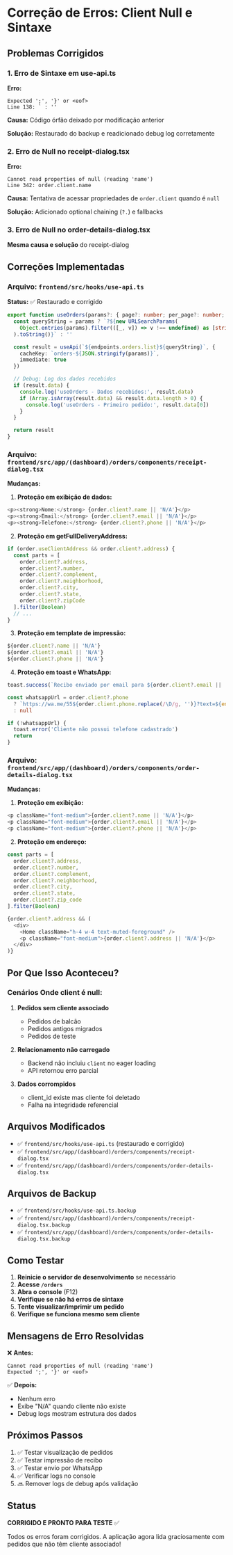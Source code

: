 # Correção de Erros: Client Null e Sintaxe

## Problemas Corrigidos

### 1. Erro de Sintaxe em use-api.ts
**Erro:**
```
Expected ';', '}' or <eof>
Line 138: ` : ''
```

**Causa:** Código órfão deixado por modificação anterior

**Solução:** Restaurado do backup e readicionado debug log corretamente

### 2. Erro de Null no receipt-dialog.tsx
**Erro:**
```
Cannot read properties of null (reading 'name')
Line 342: order.client.name
```

**Causa:** Tentativa de acessar propriedades de `order.client` quando é `null`

**Solução:** Adicionado optional chaining (`?.`) e fallbacks

### 3. Erro de Null no order-details-dialog.tsx
**Mesma causa e solução** do receipt-dialog

## Correções Implementadas

### Arquivo: `frontend/src/hooks/use-api.ts`

**Status:** ✅ Restaurado e corrigido

```typescript
export function useOrders(params?: { page?: number; per_page?: number; status?: string }) {
  const queryString = params ? `?${new URLSearchParams(
    Object.entries(params).filter(([_, v]) => v !== undefined) as [string, string][]
  ).toString()}` : ''

  const result = useApi(`${endpoints.orders.list}${queryString}`, {
    cacheKey: `orders-${JSON.stringify(params)}`,
    immediate: true
  })

  // Debug: Log dos dados recebidos
  if (result.data) {
    console.log('useOrders - Dados recebidos:', result.data)
    if (Array.isArray(result.data) && result.data.length > 0) {
      console.log('useOrders - Primeiro pedido:', result.data[0])
    }
  }

  return result
}
```

### Arquivo: `frontend/src/app/(dashboard)/orders/components/receipt-dialog.tsx`

**Mudanças:**

1. **Proteção em exibição de dados:**
```typescript
<p><strong>Nome:</strong> {order.client?.name || 'N/A'}</p>
<p><strong>Email:</strong> {order.client?.email || 'N/A'}</p>
<p><strong>Telefone:</strong> {order.client?.phone || 'N/A'}</p>
```

2. **Proteção em getFullDeliveryAddress:**
```typescript
if (order.useClientAddress && order.client?.address) {
  const parts = [
    order.client?.address,
    order.client?.number,
    order.client?.complement,
    order.client?.neighborhood,
    order.client?.city,
    order.client?.state,
    order.client?.zipCode
  ].filter(Boolean)
  // ...
}
```

3. **Proteção em template de impressão:**
```typescript
${order.client?.name || 'N/A'}
${order.client?.email || 'N/A'}
${order.client?.phone || 'N/A'}
```

4. **Proteção em toast e WhatsApp:**
```typescript
toast.success(`Recibo enviado por email para ${order.client?.email || 'cliente'}`)

const whatsappUrl = order.client?.phone 
  ? `https://wa.me/55${order.client.phone.replace(/\D/g, '')}?text=${encodeURIComponent(message)}` 
  : null

if (!whatsappUrl) {
  toast.error('Cliente não possui telefone cadastrado')
  return
}
```

### Arquivo: `frontend/src/app/(dashboard)/orders/components/order-details-dialog.tsx`

**Mudanças:**

1. **Proteção em exibição:**
```typescript
<p className="font-medium">{order.client?.name || 'N/A'}</p>
<p className="font-medium">{order.client?.email || 'N/A'}</p>
<p className="font-medium">{order.client?.phone || 'N/A'}</p>
```

2. **Proteção em endereço:**
```typescript
const parts = [
  order.client?.address,
  order.client?.number,
  order.client?.complement,
  order.client?.neighborhood,
  order.client?.city,
  order.client?.state,
  order.client?.zip_code
].filter(Boolean)

{order.client?.address && (
  <div>
    <Home className="h-4 w-4 text-muted-foreground" />
    <p className="font-medium">{order.client?.address || 'N/A'}</p>
  </div>
)}
```

## Por Que Isso Aconteceu?

### Cenários Onde client é null:

1. **Pedidos sem cliente associado**
   - Pedidos de balcão
   - Pedidos antigos migrados
   - Pedidos de teste

2. **Relacionamento não carregado**
   - Backend não incluiu `client` no eager loading
   - API retornou erro parcial

3. **Dados corrompidos**
   - client_id existe mas cliente foi deletado
   - Falha na integridade referencial

## Arquivos Modificados

- ✅ `frontend/src/hooks/use-api.ts` (restaurado e corrigido)
- ✅ `frontend/src/app/(dashboard)/orders/components/receipt-dialog.tsx`
- ✅ `frontend/src/app/(dashboard)/orders/components/order-details-dialog.tsx`

## Arquivos de Backup

- ✅ `frontend/src/hooks/use-api.ts.backup`
- ✅ `frontend/src/app/(dashboard)/orders/components/receipt-dialog.tsx.backup`
- ✅ `frontend/src/app/(dashboard)/orders/components/order-details-dialog.tsx.backup`

## Como Testar

1. **Reinicie o servidor de desenvolvimento** se necessário
2. **Acesse `/orders`**
3. **Abra o console** (F12)
4. **Verifique se não há erros de sintaxe**
5. **Tente visualizar/imprimir um pedido**
6. **Verifique se funciona mesmo sem cliente**

## Mensagens de Erro Resolvidas

❌ **Antes:**
```
Cannot read properties of null (reading 'name')
Expected ';', '}' or <eof>
```

✅ **Depois:**
- Nenhum erro
- Exibe "N/A" quando cliente não existe
- Debug logs mostram estrutura dos dados

## Próximos Passos

1. ✅ Testar visualização de pedidos
2. ✅ Testar impressão de recibo
3. ✅ Testar envio por WhatsApp
4. ✅ Verificar logs no console
5. 🔜 Remover logs de debug após validação

## Status

**CORRIGIDO E PRONTO PARA TESTE** ✅

Todos os erros foram corrigidos. A aplicação agora lida graciosamente com pedidos que não têm cliente associado!

